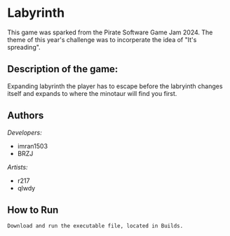 # Labyrinth 
This game was sparked from the Pirate Software Game Jam 2024. The theme of this year's challenge was to incorperate the idea of "It's spreading". 

## Description of the game:
Expanding labyrinth the player has to escape before the labryinth changes itself and expands to where the minotaur will find you first. 

## Authors
*Developers:*
- imran1503
- BRZJ


*Artists:*
- r217
- qlwdy
## How to Run
    Download and run the executable file, located in Builds. 

## 
